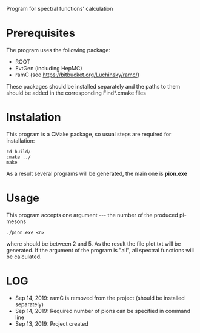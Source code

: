 Program for spectral functions' calculation


# Prerequisites

The program uses the following package:

* ROOT
* EvtGen (including HepMC)
* ramC (see https://bitbucket.org/Luchinsky/ramc/)

These packages should be installed separately and the paths to them
should be added in the corresponding Find*.cmake files

# Instalation

This program is a CMake package, so usual steps are required for
installation:


    cd build/
    cmake ../
	make

As a result several programs will be generated, the main one is
**pion.exe**



# Usage

This program accepts one argument --- the number of the produced
pi-mesons

    ./pion.exe <n>

where <n> should be between 2 and 5. As the result the file
plot<n>.txt will be generated. If the argument of the program is
"all", all spectral functions will be calculated.

# LOG

* Sep 14, 2019: ramC is removed from the project (should be installed separately)
* Sep 14, 2019: Required number of pions can be specified in command line
* Sep 13, 2019: Project created
